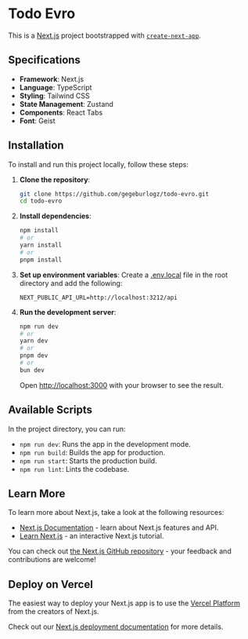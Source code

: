 # Todo Evro

This is a [Next.js](https://nextjs.org) project bootstrapped with [`create-next-app`](https://nextjs.org/docs/app/api-reference/cli/create-next-app).

## Specifications

- **Framework**: Next.js
- **Language**: TypeScript
- **Styling**: Tailwind CSS
- **State Management**: Zustand
- **Components**: React Tabs
- **Font**: Geist

## Installation

To install and run this project locally, follow these steps:

1. **Clone the repository**:
    ```bash
    git clone https://github.com/gegeburlogz/todo-evro.git
    cd todo-evro
    ```

2. **Install dependencies**:
    ```bash
    npm install
    # or
    yarn install
    # or
    pnpm install
    ```

3. **Set up environment variables**:
    Create a [.env.local](http://_vscodecontentref_/8) file in the root directory and add the following:
    ```env
    NEXT_PUBLIC_API_URL=http://localhost:3212/api
    ```

4. **Run the development server**:
    ```bash
    npm run dev
    # or
    yarn dev
    # or
    pnpm dev
    # or
    bun dev
    ```

    Open [http://localhost:3000](http://localhost:3000) with your browser to see the result.

## Available Scripts

In the project directory, you can run:

- `npm run dev`: Runs the app in the development mode.
- `npm run build`: Builds the app for production.
- `npm run start`: Starts the production build.
- `npm run lint`: Lints the codebase.

## Learn More

To learn more about Next.js, take a look at the following resources:

- [Next.js Documentation](https://nextjs.org/docs) - learn about Next.js features and API.
- [Learn Next.js](https://nextjs.org/learn) - an interactive Next.js tutorial.

You can check out [the Next.js GitHub repository](https://github.com/vercel/next.js) - your feedback and contributions are welcome!

## Deploy on Vercel

The easiest way to deploy your Next.js app is to use the [Vercel Platform](https://vercel.com/new?utm_medium=default-template&filter=next.js&utm_source=create-next-app&utm_campaign=create-next-app-readme) from the creators of Next.js.

Check out our [Next.js deployment documentation](https://nextjs.org/docs/app/building-your-application/deploying) for more details.
